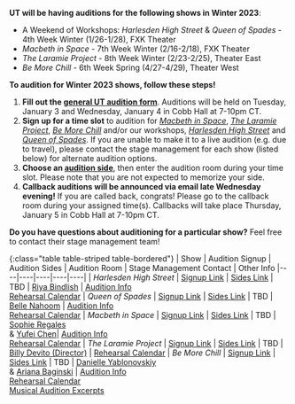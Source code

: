 **UT will be having auditions for the following shows in Winter 2023**:

* A Weekend of Workshops: *Harlesden High Street* & *Queen of Spades* - 4th Week Winter (1/26-1/28), FXK Theater
* *Macbeth in Space* - 7th Week Winter (2/16-2/18), FXK Theater
* *The Laramie Project* - 8th Week Winter (2/23-2/25), Theater East
* *Be More Chill* - 6th Week Spring (4/27-4/29), Theater West

**To audition for Winter 2023 shows, follow these steps!**

1. **Fill out the [general UT audition form](https://bit.ly/Winter2023Auditions)**. Auditions will be held on Tuesday, January 3 and Wednesday, January 4 in Cobb Hall at 7-10pm CT.
2. **Sign up for a time slot** to audition for [*Macbeth in Space*](https://tinyurl.com/MISAuditionSignup), [*The Laramie Project*](https://tinyurl.com/LaramieAuditionSignup), [*Be More Chill*](https://tinyurl.com/BMCAuditionSignup) and/or our workshops, [*Harlesden High Street*](https://tinyurl.com/HHSAuditionSignup) and [*Queen of Spades*](https://tinyurl.com/QoSAuditionSignup). If you are unable to make it to a live audition (e.g. due to travel), please contact the stage management for each show (listed below) for alternate audition options.
3. **Choose an [audition side](https://bit.ly/Winter2023AuditionSides)**, then enter the audition room during your time slot. Please note that you are not expected to memorize your side.
4. **Callback auditions will be announced via email late Wednesday evening!** If you are called back, congrats! Please go to the callback room during your assigned time(s). Callbacks will take place Thursday, January 5 in Cobb Hall at 7-10pm CT.

**Do you have questions about auditioning for a particular show?** Feel free to contact their stage management team!

{:class="table table-striped table-bordered"}
| Show | Audition Signup | Audition Sides | Audition Room | Stage Management Contact | Other Info
|----|----|----|----|----|
| *Harlesden High Street* | [Signup Link](https://tinyurl.com/HHSAuditionSignup) | [Sides Link](https://drive.google.com/drive/folders/1yKRrQEULF7f3fhZNo4s-grUH8UHFAuVH?usp=share_link) | TBD | [Riya Bindlish](mailto:rbindlish@uchicago.edu) | [Audition Info](https://docs.google.com/document/d/1uyc4TeVD2ebImRknJw0O7DobrWtYf2FCaKw8JQJjmSA/edit?usp=share_link) <br> [Rehearsal Calendar](https://docs.google.com/document/d/1_RcB07An-rYIg9GKs8LTRshP7EPp7IAlUpQSm0l5m-E/edit?usp=share_link)
| *Queen of Spades* | [Signup Link](https://tinyurl.com/QoSAuditionSignup) | [Sides Link](https://drive.google.com/drive/folders/1RBIBZYEfyWHdHqG30Yen6h5plAdfk_xA?usp=share_link) | TBD | [Belle Nahoom](mailto:bellegn@uchicago.edu) | [Audition Info](https://docs.google.com/document/d/1QGOJ6Y1Dpd4aURyJBHjEUCJF4HcqvwKb0TC7nVMAyb4/edit?usp=share_link) <br> [Rehearsal Calendar](https://docs.google.com/document/d/1UNVdETmvzZ0hD7nM3pOUI9hiK34H5f3bdnxGVxNHZKs/edit?usp=share_link)
| *Macbeth in Space* | [Signup Link](https://tinyurl.com/MISAuditionSignup) | [Sides Link](https://docs.google.com/document/d/1L7I-SmVQsvx0Nz78aT0EoMCHwScS-_7f/edit?usp=share_link&ouid=102469688588514440165&rtpof=true&sd=true) | TBD | [Sophie Regales](mailto:regaless@uchicago.edu) <br> & [Yufei Chen](mailto:yufeic1@uchicago.edu)| [Audition Info](https://docs.google.com/document/d/1m1EPx_AtH0to7r8-oDK26GxGNoWiHK0Pzekax0wVvX8/edit?usp=share_link) <br> [Rehearsal Calendar](https://docs.google.com/document/d/1eTTorpWdem6LeRSbNCEpxGw0UkzrTdn3DR4NTd_YKlk/edit?usp=share_link)
| *The Laramie Project* | [Signup Link](https://tinyurl.com/LaramieAuditionSignup) | [Sides Link](https://docs.google.com/document/d/1Rpp5AwHANmx2Av3yg4lmAJgMDXtzpp1jW_LTkajXnHo/edit?usp=share_link) | TBD | [Billy Devito (Director)](mailto:wdevito@uchicago.edu) | [Rehearsal Calendar](https://docs.google.com/document/d/16_hXP-6OTXQhP_qjF61x_CpBGBKj6Q7qQi3GhXTiO9s/edit?usp=share_link)
| *Be More Chill* | [Signup Link](https://tinyurl.com/BMCAuditionSignup) | [Sides Link](https://docs.google.com/document/d/13DZizuiMACZM8hq-XX-sIYuI5lowsfn_SrfQ4FcIHlI/edit?usp=share_link) | TBD | [Danielle Yablonovskiy](mailto:dyab2602@uchicago.edu) <br> &  [Ariana Baginski](mailto:abaginski@uchicago.edu) | [Audition Info](https://docs.google.com/document/d/1zGyvKf7gifw8p8xq2YkivbeaQp7pj8DJoB7lvn0NbUY/edit?usp=share_link) <br> [Rehearsal Calendar](https://docs.google.com/document/d/1aMgmPEDmIZNNO6ix0fWxiNX5unGoAI2d6ftD6XtsGlA/edit?usp=share_link) <br> [Musical Audition Excerpts](https://drive.google.com/drive/folders/1zOxcbN9kVuQQx0gu3gcqt5rRAZbsspoV?usp=share_link)

